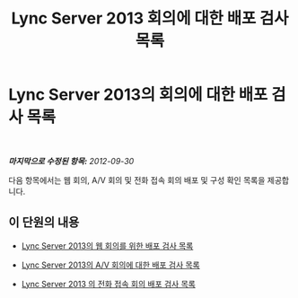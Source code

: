﻿---
title: Lync Server 2013 회의에 대한 배포 검사 목록
TOCTitle: 회의에 대한 배포 검사 목록
ms:assetid: ee0ee939-6b78-4371-b39d-d09a27375601
ms:mtpsurl: https://technet.microsoft.com/ko-kr/library/JJ205362(v=OCS.15)
ms:contentKeyID: 49305448
ms.date: 08/10/2015
mtps_version: v=OCS.15
ms.translationtype: HT
---

# Lync Server 2013의 회의에 대한 배포 검사 목록

 

_**마지막으로 수정된 항목:** 2012-09-30_

다음 항목에서는 웹 회의, A/V 회의 및 전화 접속 회의 배포 및 구성 확인 목록을 제공합니다.

## 이 단원의 내용

  - [Lync Server 2013의 웹 회의를 위한 배포 검사 목록](lync-server-2013-deployment-checklist-for-web-conferencing.md)

  - [Lync Server 2013의 A/V 회의에 대한 배포 검사 목록](lync-server-2013-deployment-checklist-for-a-v-conferencing.md)

  - [Lync Server 2013 의 전화 접속 회의 배포 검사 목록](lync-server-2013-deployment-checklist-for-dial-in-conferencing.md)

